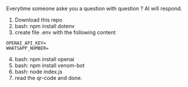 Everytime someone aske you a question with question ? AI will respond.

1. Download this repo
2. bash: npm install dotenv
3. create file .env with the following content

````
OPENAI_API_KEY= 
WHATSAPP_NUMBER=
`````

4. bash: npm install openai
5. bash: npm install venom-bot
6. bash: node index.js
7. read the qr-code and done.